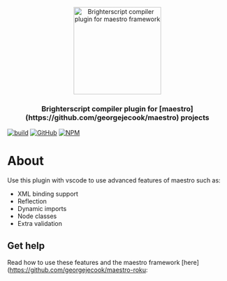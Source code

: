 <p align="center">
  <img src="images/logo.png" alt="Brighterscript compiler plugin for maestro framework" width="200" height="200"/>
</p>
<h3 align="center">
Brighterscript compiler plugin for  [maestro](https://github.com/georgejecook/maestro) projects
</h3>

[![build](https://img.shields.io/github/workflow/status/georgejecook/maestro-roku-bsc-plugin/build.svg?logo=github)](https://github.com/georgejecook/maestro-roku-bsc-plugin/actions?query=workflow%3Abuild)
[![GitHub](https://img.shields.io/github/release/georgejecook/maestro-roku-bsc-plugin.svg?style=flat-square)](https://github.com/georgejecook/maestro-roku-bsc-plugin/releases)
[![NPM](https://nodei.co/npm/maestro-roku-bsc-plugin.png)](https://npmjs.org/package/maestro-roku-bsc-plugin)

# About


Use this plugin with vscode to use advanced features of maestro such as:

 - XML binding support
 - Reflection
 - Dynamic imports
 - Node classes
 - Extra validation

## Get help

Read how to use these features and the maestro framework [here](https://github.com/georgejecook/maestro-roku: